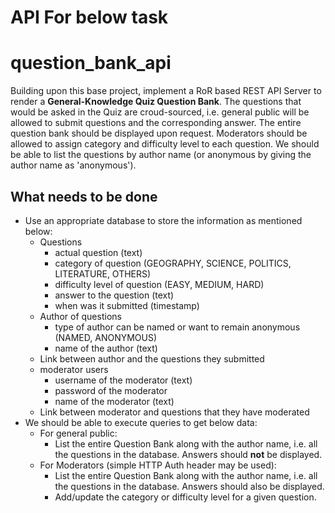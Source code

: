 # API For below task
# question_bank_api

Building upon this base project, implement a RoR based REST API Server to render a **General-Knowledge Quiz Question Bank**. The questions that would be asked in the Quiz are croud-sourced, i.e. general public will be allowed to submit questions and the corresponding answer. The entire question bank should be displayed upon request. Moderators should be allowed to assign category and difficulty level to each question. We should be able to list the questions by author name (or anonymous by giving the author name as 'anonymous').

## What needs to be done

 - Use an appropriate database to store the information as mentioned below:
    - Questions
        - actual question (text)
        - category of question (GEOGRAPHY, SCIENCE, POLITICS, LITERATURE, OTHERS)
        - difficulty level of question (EASY, MEDIUM, HARD)
        - answer to the question (text)
        - when was it submitted (timestamp)
    - Author of questions
        - type of author can be named or want to remain anonymous (NAMED, ANONYMOUS)
        - name of the author (text)
    - Link between author and the questions they submitted
    - moderator users
        - username of the moderator (text)
        - password of the moderator
        - name of the moderator (text)
    - Link between moderator and questions that they have moderated
 - We should be able to execute queries to get below data:
    - For general public:
        - List the entire Question Bank along with the author name, i.e. all the questions in the database. Answers should **not** be displayed.
    - For Moderators (simple HTTP Auth header may be used):
        - List the entire Question Bank along with the author name, i.e. all the questions in the database. Answers should also be displayed.
        - Add/update the category or difficulty level for a given question.
